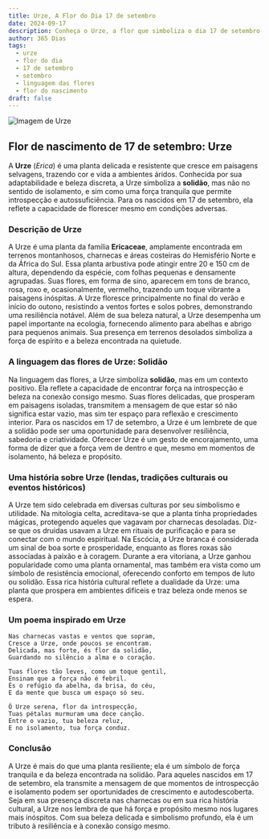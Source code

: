 ```yaml
---
title: Urze, A Flor do Dia 17 de setembro
date: 2024-09-17
description: Conheça o Urze, a flor que simboliza o dia 17 de setembro e seu significado 'Solidão'. Explore a beleza e o simbolismo desta flor encantadora.
author: 365 Dias
tags:
  - urze
  - flor do dia
  - 17 de setembro
  - setembro
  - linguagem das flores
  - flor do nascimento
draft: false
---
```


![Imagem de Urze](https://cdn.pixabay.com/photo/2015/11/04/09/33/erika-1022165_960_720.jpg#center)


## Flor de nascimento de 17 de setembro: Urze

A **Urze** (_Erica_) é uma planta delicada e resistente que cresce em paisagens selvagens, trazendo cor e vida a ambientes áridos. Conhecida por sua adaptabilidade e beleza discreta, a Urze simboliza a **solidão**, mas não no sentido de isolamento, e sim como uma força tranquila que permite introspecção e autossuficiência. Para os nascidos em 17 de setembro, ela reflete a capacidade de florescer mesmo em condições adversas.

### Descrição de Urze

A Urze é uma planta da família **Ericaceae**, amplamente encontrada em terrenos montanhosos, charnecas e áreas costeiras do Hemisfério Norte e da África do Sul. Essa planta arbustiva pode atingir entre 20 e 150 cm de altura, dependendo da espécie, com folhas pequenas e densamente agrupadas. Suas flores, em forma de sino, aparecem em tons de branco, rosa, roxo e, ocasionalmente, vermelho, trazendo um toque vibrante a paisagens inóspitas. A Urze floresce principalmente no final do verão e início do outono, resistindo a ventos fortes e solos pobres, demonstrando uma resiliência notável. Além de sua beleza natural, a Urze desempenha um papel importante na ecologia, fornecendo alimento para abelhas e abrigo para pequenos animais. Sua presença em terrenos desolados simboliza a força de espírito e a beleza encontrada na quietude.

### A linguagem das flores de Urze: Solidão

Na linguagem das flores, a Urze simboliza **solidão**, mas em um contexto positivo. Ela reflete a capacidade de encontrar força na introspecção e beleza na conexão consigo mesmo. Suas flores delicadas, que prosperam em paisagens isoladas, transmitem a mensagem de que estar só não significa estar vazio, mas sim ter espaço para reflexão e crescimento interior. Para os nascidos em 17 de setembro, a Urze é um lembrete de que a solidão pode ser uma oportunidade para desenvolver resiliência, sabedoria e criatividade. Oferecer Urze é um gesto de encorajamento, uma forma de dizer que a força vem de dentro e que, mesmo em momentos de isolamento, há beleza e propósito.

### Uma história sobre Urze (lendas, tradições culturais ou eventos históricos)

A Urze tem sido celebrada em diversas culturas por seu simbolismo e utilidade. Na mitologia celta, acreditava-se que a planta tinha propriedades mágicas, protegendo aqueles que vagavam por charnecas desoladas. Diz-se que os druidas usavam a Urze em rituais de purificação e para se conectar com o mundo espiritual. Na Escócia, a Urze branca é considerada um sinal de boa sorte e prosperidade, enquanto as flores roxas são associadas à paixão e à coragem. Durante a era vitoriana, a Urze ganhou popularidade como uma planta ornamental, mas também era vista como um símbolo de resistência emocional, oferecendo conforto em tempos de luto ou solidão. Essa rica história cultural reflete a dualidade da Urze: uma planta que prospera em ambientes difíceis e traz beleza onde menos se espera.

### Um poema inspirado em Urze

```
Nas charnecas vastas e ventos que sopram,  
Cresce a Urze, onde poucos se encontram.  
Delicada, mas forte, és flor da solidão,  
Guardando no silêncio a alma e o coração.  

Tuas flores tão leves, como um toque gentil,  
Ensinam que a força não é febril.  
És o refúgio da abelha, da brisa, do céu,  
E da mente que busca um espaço só seu.  

Ó Urze serena, flor da introspecção,  
Tuas pétalas murmuram uma doce canção.  
Entre o vazio, tua beleza reluz,  
E no isolamento, tua força conduz.  
```

### Conclusão

A Urze é mais do que uma planta resiliente; ela é um símbolo de força tranquila e da beleza encontrada na solidão. Para aqueles nascidos em 17 de setembro, ela transmite a mensagem de que momentos de introspecção e isolamento podem ser oportunidades de crescimento e autodescoberta. Seja em sua presença discreta nas charnecas ou em sua rica história cultural, a Urze nos lembra de que há força e propósito mesmo nos lugares mais inóspitos. Com sua beleza delicada e simbolismo profundo, ela é um tributo à resiliência e à conexão consigo mesmo.
